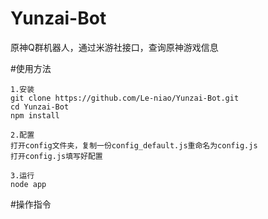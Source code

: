 # Yunzai-Bot
原神Q群机器人，通过米游社接口，查询原神游戏信息

#使用方法

```
1.安装
git clone https://github.com/Le-niao/Yunzai-Bot.git
cd Yunzai-Bot
npm install

2.配置
打开config文件夹，复制一份config_default.js重命名为config.js
打开config.js填写好配置

3.运行
node app
```

#操作指令










